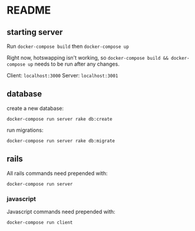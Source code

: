 # README

## starting server
Run `docker-compose build` then `docker-compose up`

Right now, hotswapping isn't working, so `docker-compose build && docker-compose up` needs to be run after any changes.

Client: `localhost:3000`
Server: `localhost:3001`

## database
create a new database:
```
docker-compose run server rake db:create
```

run migrations:
```
docker-compose run server rake db:migrate
```
## rails 
All rails commands need prepended with:
```
docker-compose run server
```

### javascript
Javascript commands need prepended with:
```
docker-compose run client
```

